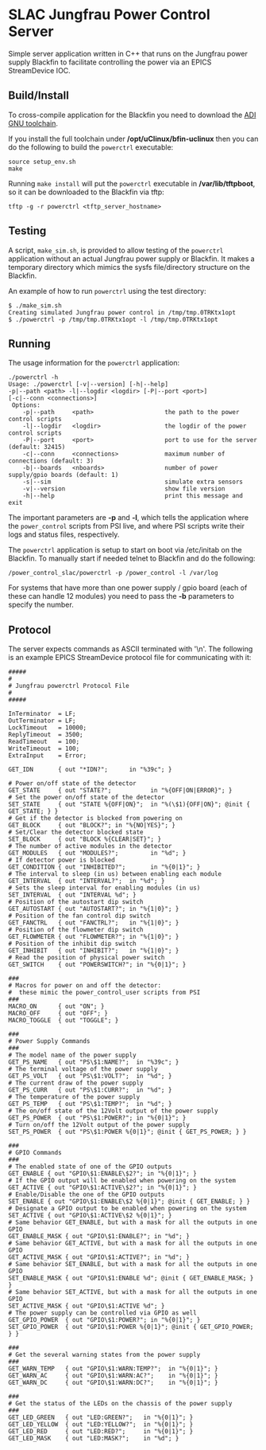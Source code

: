 # SLAC Jungfrau Power Control Server
Simple server application written in C++ that runs on the Jungfrau power supply
Blackfin to facilitate controlling the power via an EPICS StreamDevice IOC.

## Build/Install

To cross-compile application for the Blackfin you need to download the
[ADI GNU toolchain](https://sourceforge.net/projects/adi-toolchain/).

If you install the full toolchain under __/opt/uClinux/bfin-uclinux__ then
you can do the following to build the `powerctrl` executable:
```
source setup_env.sh
make
```

Running `make install` will put the `powerctrl` executable in
__/var/lib/tftpboot__, so it can be downloaded to the Blackfin
via tftp:
```
tftp -g -r powerctrl <tftp_server_hostname>
```

## Testing 
A script, `make_sim.sh`, is provided to allow testing of the `powerctrl`
application without an actual Jungfrau power supply or Blackfin. It makes a
temporary directory which mimics the sysfs file/directory structure on the
Blackfin.

An example of how to run `powerctrl` using the test directory:
```
$ ./make_sim.sh 
Creating simulated Jungfrau power control in /tmp/tmp.0TRKtx1opt
$ ./powerctrl -p /tmp/tmp.0TRKtx1opt -l /tmp/tmp.0TRKtx1opt
```

## Running
The usage information for the `powerctrl` application:
```
./powerctrl -h
Usage: ./powerctrl [-v|--version] [-h|--help]
-p|--path <path> -l|--logdir <logdir> [-P|--port <port>]
[-c|--conn <connections>]
 Options:
    -p|--path     <path>                    the path to the power control scripts
    -l|--logdir   <logdir>                  the logdir of the power control scripts
    -P|--port     <port>                    port to use for the server (default: 32415)
    -c|--conn     <connections>             maximum number of connections (default: 3)
    -b|--boards   <nboards>                 number of power supply/gpio boards (default: 1)
    -s|--sim                                simulate extra sensors
    -v|--version                            show file version
    -h|--help                               print this message and exit
```
The important parameters are __-p__ and __-l__, which tells the application
where the `power_control` scripts from PSI live, and where PSI scripts write
their logs and status files, respectively.

The `powerctrl` application is setup to start on boot via /etc/initab on the
Blackfin. To manually start if needed telnet to Blackfin and do the following:

```
/power_control_slac/powerctrl -p /power_control -l /var/log
```

For systems that have more than one power supply / gpio board (each of these can
handle 12 modules) you need to pass the __-b__ parameters to specify the number.

## Protocol
The server expects commands as ASCII terminated with '\n'. The following is an
example EPICS StreamDevice protocol file for communicating with it:
```
#####
#
# Jungfrau powerctrl Protocol File
#
#####

InTerminator  = LF;
OutTerminator = LF;
LockTimeout   = 10000;
ReplyTimeout  = 3500;
ReadTimeout   = 100;
WriteTimeout  = 100;
ExtraInput    = Error;

GET_IDN       { out "*IDN?";      in "%39c"; }

# Power on/off state of the detector
GET_STATE     { out "STATE?";           in "%{OFF|ON|ERROR}"; }
# Set the power on/off state of the detector
SET_STATE     { out "STATE %{OFF|ON}";  in "%(\$1){OFF|ON}"; @init { GET_STATE; } }
# Get if the detector is blocked from powering on
GET_BLOCK     { out "BLOCK?"; in "%{NO|YES}"; }
# Set/Clear the detector blocked state
SET_BLOCK     { out "BLOCK %{CLEAR|SET}"; }
# The number of active modules in the detector
GET_MODULES   { out "MODULES?";         in "%d"; }
# If detector power is blocked
GET_CONDITION { out "INHIBITED?";       in "%{0|1}"; }
# The interval to sleep (in us) between enabling each module
GET_INTERVAL  { out "INTERVAL?";  in "%d"; }
# Sets the sleep interval for enabling modules (in us)
SET_INTERVAL  { out "INTERVAL %d"; }
# Position of the autostart dip switch
GET_AUTOSTART { out "AUTOSTART?"; in "%{1|0}"; }
# Position of the fan control dip switch
GET_FANCTRL   { out "FANCTRL?";   in "%{1|0}"; }
# Position of the flowmeter dip switch
GET_FLOWMETER { out "FLOWMETER?"; in "%{1|0}"; }
# Position of the inhibit dip switch
GET_INHIBIT   { out "INHIBIT?";   in "%{1|0}"; }
# Read the position of physical power switch
GET_SWITCH    { out "POWERSWITCH?"; in "%{0|1}"; }

###
# Macros for power on and off the detector:
#  these mimic the power_control_user scripts from PSI
###
MACRO_ON      { out "ON"; }
MACRO_OFF     { out "OFF"; }
MACRO_TOGGLE  { out "TOGGLE"; }

###
# Power Supply Commands
###
# The model name of the power supply
GET_PS_NAME   { out "PS\$1:NAME?";  in "%39c"; }
# The terminal voltage of the power supply
GET_PS_VOLT   { out "PS\$1:VOLT?";  in "%d"; }
# The current draw of the power supply
GET_PS_CURR   { out "PS\$1:CURR?";  in "%d"; }
# The temperature of the power supply
GET_PS_TEMP   { out "PS\$1:TEMP?";  in "%d"; }
# The on/off state of the 12Volt output of the power supply
GET_PS_POWER  { out "PS\$1:POWER?"; in "%{0|1}"; }
# Turn on/off the 12Volt output of the power supply
SET_PS_POWER  { out "PS\$1:POWER %{0|1}"; @init { GET_PS_POWER; } }

###
# GPIO Commands
###
# The enabled state of one of the GPIO outputs
GET_ENABLE { out "GPIO\$1:ENABLE\$2?"; in "%{0|1}"; }
# If the GPIO output will be enabled when powering on the system
GET_ACTIVE { out "GPIO\$1:ACTIVE\$2?"; in "%{0|1}"; }
# Enable/Disable the one of the GPIO outputs
SET_ENABLE { out "GPIO\$1:ENABLE\$2 %{0|1}"; @init { GET_ENABLE; } }
# Designate a GPIO output to be enabled when powering on the system
SET_ACTIVE { out "GPIO\$1:ACTIVE\$2 %{0|1}"; }
# Same behavior GET_ENABLE, but with a mask for all the outputs in one GPIO
GET_ENABLE_MASK { out "GPIO\$1:ENABLE?"; in "%d"; }
# Same behavior GET_ACTIVE, but with a mask for all the outputs in one GPIO
GET_ACTIVE_MASK { out "GPIO\$1:ACTIVE?"; in "%d"; }
# Same behavior SET_ENABLE, but with a mask for all the outputs in one GPIO
SET_ENABLE_MASK { out "GPIO\$1:ENABLE %d"; @init { GET_ENABLE_MASK; } }
# Same behavior SET_ACTIVE, but with a mask for all the outputs in one GPIO
SET_ACTIVE_MASK { out "GPIO\$1:ACTIVE %d"; }
# The power supply can be controlled via GPIO as well
GET_GPIO_POWER  { out "GPIO\$1:POWER?"; in "%{0|1}"; }
SET_GPIO_POWER  { out "GPIO\$1:POWER %{0|1}"; @init { GET_GPIO_POWER; } }

###
# Get the several warning states from the power supply
###
GET_WARN_TEMP   { out "GPIO\$1:WARN:TEMP?";  in "%{0|1}"; }
GET_WARN_AC     { out "GPIO\$1:WARN:AC?";    in "%{0|1}"; }
GET_WARN_DC     { out "GPIO\$1:WARN:DC?";    in "%{0|1}"; }

###
# Get the status of the LEDs on the chassis of the power supply
###
GET_LED_GREEN   { out "LED:GREEN?";   in "%{0|1}"; }
GET_LED_YELLOW  { out "LED:YELLOW?";  in "%{0|1}"; }
GET_LED_RED     { out "LED:RED?";     in "%{0|1}"; }
GET_LED_MASK    { out "LED:MASK?";    in "%d"; }
```
